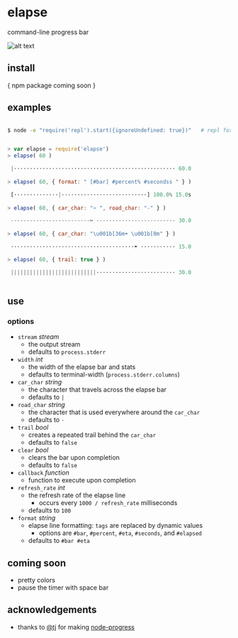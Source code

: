 
# elapse

command-line progress bar

![alt text](https://github.com/surprisetalk/elapse/elapse.png "cuttin' away")


## install

{ npm package coming soon }


## examples

``` bash

$ node -e "require('repl').start({ignoreUndefined: true})"   # repl formatting

``` 
``` javascript

> var elapse = require('elapse')
> elapse( 60 )

 |⋅⋅⋅⋅⋅⋅⋅⋅⋅⋅⋅⋅⋅⋅⋅⋅⋅⋅⋅⋅⋅⋅⋅⋅⋅⋅⋅⋅⋅⋅⋅⋅⋅⋅⋅⋅⋅⋅⋅⋅⋅⋅⋅⋅⋅⋅⋅⋅⋅⋅⋅ 60.0  
 
> elapse( 60, { format: " [#bar] #percent% #secondss " } )

 [⋅⋅⋅⋅⋅⋅⋅⋅⋅⋅⋅⋅⋅⋅|⋅⋅⋅⋅⋅⋅⋅⋅⋅⋅⋅⋅⋅⋅⋅⋅⋅⋅⋅⋅⋅⋅⋅⋅⋅⋅⋅] 100.0% 15.0s 
 
> elapse( 60, { car_char: "✂ ", road_char: "-" } )

 -------------------------✂ ------------------------- 30.0  
 
> elapse( 60, { car_char: "\u001b[36m☂ \u001b[0m" } )

 ⋅⋅⋅⋅⋅⋅⋅⋅⋅⋅⋅⋅⋅⋅⋅⋅⋅⋅⋅⋅⋅⋅⋅⋅⋅⋅⋅⋅⋅⋅⋅⋅⋅⋅⋅⋅⋅⋅⋅☂ ⋅⋅⋅⋅⋅⋅⋅⋅⋅⋅⋅ 15.0  

> elapse( 60, { trail: true } )

 |||||||||||||||||||||||||||⋅⋅⋅⋅⋅⋅⋅⋅⋅⋅⋅⋅⋅⋅⋅⋅⋅⋅⋅⋅⋅⋅⋅⋅⋅ 30.0  
 

```


## use

### options

* `stream` *stream*
  * the output stream
  * defaults to `process.stderr`
* `width` *int*
  * the width of the elapse bar and stats
  * defaults to terminal-width (`process.stderr.columns`)
* `car_char` *string*
  * the character that travels across the elapse bar
  * defaults to `|`
* `road_char` *string*
  * the character that is used everywhere around the `car_char`
  * defaults to `⋅`
* `trail` *bool*
  * creates a repeated trail behind the `car_char`
  * defaults to `false`
* `clear` *bool*
  * clears the bar upon completion
  * defaults to `false`
* `callback` *function*
  * function to execute upon completion
* `refresh_rate` *int*
  * the refresh rate of the elapse line
	* occurs every `1000 / refresh_rate` milliseconds
  * defaults to `100`
* `format` *string*
  * elapse line formatting: `tags` are replaced by dynamic values
	* options are `#bar`, `#percent`, `#eta`, `#seconds`, and `#elapsed`
  * defaults to ` #bar #eta `


## coming soon

* pretty colors
* pause the timer with space bar


## acknowledgements

* thanks to [@tj](https://github.com/tj) for making [node-progress](https://github.com/tj/node-progress) 


